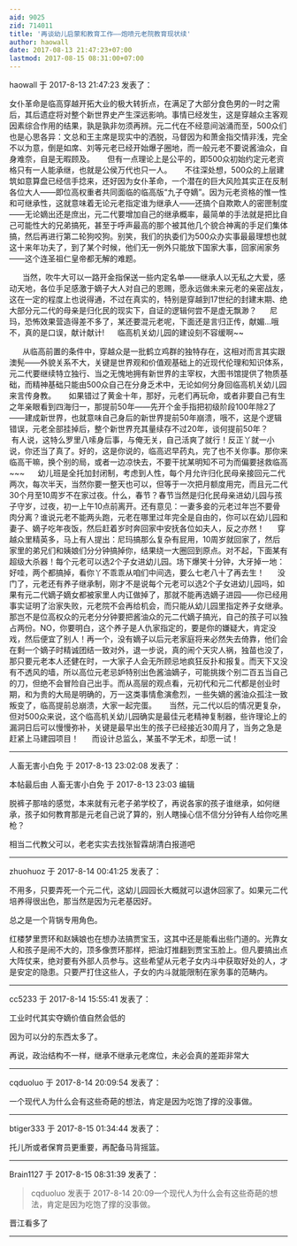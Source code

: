 ```yaml
---
aid: 9025
zid: 714011
title: '再谈幼儿启蒙和教育工作——炮喷元老院教育现状续'
author: haowall
date: 2017-08-13 21:47:23+07:00
lastmod: 2017-08-15 08:31:00+07:00
---
```


haowall 于 2017-8-13 21:47:23 发表了：

女仆革命是临高穿越开拓大业的极大转折点，在满足了大部分食色男的一时之需后，其后遗症将对整个新世界史产生深远影响。事情已经发生，这是穿越众主客观因素综合作用的结果，孰是孰非勿须再辨。元二代在不经意间汹涌而至，500众们也是心思各异：文总和王主席是现实中的洒脱，马督因为和萧金指交情非浅，完全不以为意，倒是如席、刘等元老已经开始爆子圈地，而一般元老不要说酱油众，自身难奈，自是无暇顾及。      但有一点理论上是公平的，即500众初始约定元老资格只有一人能承继，也就是公侯万代也只一人。      不往深处想，500众的上层建筑如意算盘已经信手捻来，还好因为女仆革命，一个潜在的巨大风险其实正在反制各位大人——即位高权重者共同面临的临高版“九子夺嫡”。因为元老资格的惟一性和可继承性，这就意味着无论元老指定谁为继承人——还搞个自欺欺人的密匣制度——无论嫡出还是庶出，元二代要增加自己的继承概率，最简单的手法就是把比自己可能性大的兄弟搞死，甚至于呼声最高的那个被其他几个貌合神离的手足们集体搞，然后再进行第二轮狗咬狗。别笑，我们的执委们为500众办实事最最理想也就这十来年功夫了，到了某个时候，他们无一例外只能放下国家大事，回家闹家务——这个连圣祖仁皇帝都无解的难题。

      当然，吹牛大可以一路开金指保送一些内定名单——继承人以无私之大爱，感动天地，各位手足感激于嫡子大人对自己的恩赐，愿永远做未来元老的亲密战友，这在一定的程度上也说得通，不过在真实的，特别是穿越到17世纪的封建末期、绝大部分元二代的母亲是归化民的现实下，自证的逻辑何尝不是虚无飘渺？      尼玛，恐怖效果营造得差不多了，某还要混元老呢，下面还是言归正传，献媚...哦不，真的是口误，献计献计!      临高机关幼儿园的建设刻不容缓啊~~

      从临高前置的条件中，穿越众是一批鹤立鸡群的独特存在，这相对而言其实跟澳髡——外貌关系不大，关键是世界观和价值观基础上的近现代伦理和知识体系，元二代要继续特立独行、当之无愧地拥有新世界的主宰权，大图书馆提供了物质基础，而精神基础只能由500众自己在分身乏术中，无论如何分身回临高机关幼儿园来言传身教。      如果错过了黄金十年，那好，元老们再玩命，或者非要自己有生之年亲眼看到四海归一，那提前50年——先开个金手指把初级阶段100年除2了——建成新世界，也就意味自己身后的新世界提前50年崩溃，哦不，这是个逻辑错误，元老全部挂掉后，整个新世界充其量续存不过20年，谈何提前50年？      有人说，这特么罗里八嗦身后事，与俺无关，自己活爽了就行！反正丫就一小说，你还当了真了。好的，这是你说的，临高迟早药丸，完了也不关你事。那你来临高干嘛，换个别的局，或者一边凉快去，不要干扰某明知不可为而偏要拯救临高~~~      幼儿班是全托加封闭制，考虑到人性，每个月允许归化民母亲接回元二代两次，每次半天，当然你要一整天也可以，但等于一次把月额度用完，而且元二代30个月至10周岁不在家过夜。什么，春节？春节当然是归化民母亲进幼儿园与孩子守岁，过夜，初一上午10点前离开。还有意见：一妻多妾的元老过年岂不要骨肉分离？谁说元老不能两头跑，元老在哪里过年完全是自由的，你可以在幼儿园和妻子、嫡子吃年夜饭，然后赶着岁时奔回家中安抚各位如夫人，反之亦然！      穿越众里精英多，马上有人提出：尼玛搞那么复杂有屁用，10周岁就回家了，然后家里的弟兄们和姨娘们分分钟搞掉你，结果绕一大圈回到原点。对不起，下面某有超级大杀器！每个元老可以选2个子女进幼儿园。场下爆笑十分钟，大牙掉一地：好哇，两个都搞掉，看你丫不乖乖从咱们中间选，要么七老八十了再去生！      没门了，元老还有养子继承制，刚才不是说每个元老可以选2个子女进幼儿园吗，如果有元二代嫡子嫡女都被家里人内讧做掉了，那就不能再选嫡子进园——你已经用事实证明了治家失败，元老院不会再给机会，而只能从幼儿园里指定养子女继承。那岂不是位高权众的元老分分钟要把酱油众的元二代嫡子搞光，自己的孩子可以独占两份。NO，你要明白，这个养子是人仇家指定的，要是你的嫌疑大，肯定没戏，然后便宜了别人！再一个，没有嫡子以后元老家庭将来必然失去倚靠，他们会在剩一个嫡子时精诚团结一致对外，退一步说，真的闹个天灾人祸，独苗也没了，那只要元老本人还健在时，一大家子人会无所顾忌地疯狂反扑和报复。而天下又没有不透风的墙，所以高位元老忌妒特别出色酱油嫡子，可能挑拨个别二百五当自己的刀，但绝不会冒险自己出手。而从高层的观点看，元初代和元二代都是创业时期，和为贵的大局是明确的，万一这类事情愈演愈烈，一些失嫡的酱油众孤注一致叛变了，临高提前总崩溃，大家一起完蛋。      当然，元二代以后的情况更复杂，但对500众来说，这个临高机关幼儿园确实是最佳元老精神复制器，些许理论上的漏洞日后可以慢慢弥补，关键是最早出生的孩子已经接近30周月了，当务之急是赶紧上马建园项目！      而设计总监么，某虽不学无术，却愿一试！

---------

人畜无害小白免 于 2017-8-13 23:02:08 发表了：

本帖最后由 人畜无害小白免 于 2017-8-13 23:03 编辑 

脱裤子那啥的感觉，本来就有元老子弟学校了，再说各家的孩子谁继承，如何继承，孩子如何教育那是元老自己说了算的，别人瞎操心信不信分分钟有人给你吃黑枪？

相当二代教父可以，老老实实去找张智霖胡清白报道吧

---------

zhuohuoz 于 2017-8-14 00:41:25 发表了：

不用多，只要弄死一个元二代，这幼儿园园长大概就可以退休回家了。如果元二代培养得很出色，那当然是因为元老基因好。

总之是一个背锅专用角色。

红楼梦里贾环和赵姨娘也在想办法搞贾宝玉，这其中还是能看出些门道的。光靠女人和孩子是闹不大的，顶多像贾环那样，把油灯推翻到贾宝玉脸上。但凡要搞出点大阵仗来，绝对要有外部人员参与。这些希望从元老子女内斗中获取好处的人，才是安定的隐患。只要严打住这些人，子女的内斗就能限制在家务事的范畴内。

---------

cc5233 于 2017-8-14 15:55:41 发表了：

工业时代其实夺嫡价值自然会低的

因为可以分的东西太多了。

再说，政治结构不一样，继承不继承元老席位，未必会真的差距非常大

---------

cqduoluo 于 2017-8-14 20:09:54 发表了：

一个现代人为什么会有这些奇葩的想法，肯定是因为吃饱了撑的没事做。

---------

btiger333 于 2017-8-15 01:34:44 发表了：

托儿所或者保育员更重要，再配备马背摇篮。

---------

Brain1127 于 2017-8-15 08:31:39 发表了：

> cqduoluo 发表于 2017-8-14 20:09一个现代人为什么会有这些奇葩的想法，肯定是因为吃饱了撑的没事做。



晋江看多了

---------

